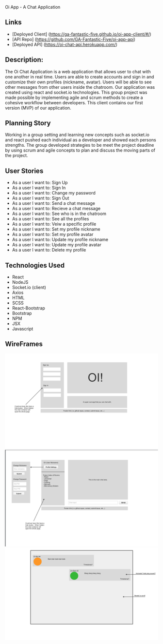 Oi App - A Chat Application

## Links
- [Deployed Client] (https://ga-fantastic-five.github.io/oi-app-client/#/)
- [API Repo] (https://github.com/GA-Fantastic-Five/oi-app-api)
- [Deployed API] (https://oi-chat-api.herokuapp.com/)

## Description:
The Oi Chat Application is a web application that allows user to chat with one another in real time. Users are able to create accounts and sign in and customize their own profiles (nickname, avatar). Users will be able to see other messages from other users inside the chatroom. Our application was created using react and socket.io technologies. This group project was made possible by implementing agile and scrum methods to create a cohesive workflow between developers. This client contains our first version (MVP) of our application.

## Planning Story
Working in a group setting and learning new concepts such as socket.io and react pushed each individual as a developer and showed each persons strengths. The group developed strategies to be meet the project deadline by using scrum and agile concepts to plan and discuss the moving parts of the project.

## User Stories
- As a user I want to: Sign Up
- As a user I want to: Sign In
- As a user I want to: Change my password
- As a user I want to: Sign Out
- As a user I want to: Send a chat message
- As a user I want to: Recieve a chat message
- As a user I want to: See who is in the chatroom
- As a user I want to: See all the profiles
- As a user I want to: Veiw a specific profile
- As a user I want to: Set my profile nickname
- As a user I want to: Set my profile avatar
- As a user I want to: Update my profile nickname
- As a user I want to: Update my profile avatar
- As a user I want to: Delete my profile

## Technologies Used
- React
- NodeJS
- Socket.io (client)
- Axios
- HTML
- SCSS
- React-Bootstrap
- Bootstrap
- NPM
- JSX
- Javascript

## WireFrames
![Sign-in/up](./public/SignIn-UpWF.png)
![Chat-Home](./public/ChatHomeWF.png)
![Chat-Room](./public/ChatRoomWF.png)
